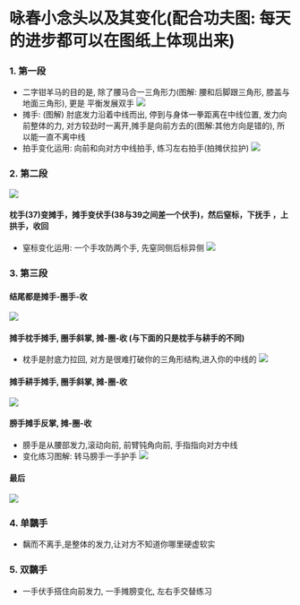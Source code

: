 # 咏春小念头以及其变化(配合功夫图: 每天的进步都可以在图纸上体现出来)

### 1. 第一段
* 二字钳羊马的目的是, 除了腰马合一三角形力(图解: 腰和后脚跟三角形, 膝盖与地面三角形), 更是
平衡发展双手
![](./1.png)
* 摊手: (图解) 肘底发力沿着中线而出, 停到与身体一拳距离在中线位置, 发力向前整体的力, 对方较劲时一离开,摊手是向前方去的(图解:其他方向是错的), 所以能一直不离中线
* 拍手变化运用: 向前和向对方中线拍手, 练习左右拍手(拍摊伏拉护)
![](./1_1.png)

### 2. 第二段
![](./2.png)

#### 枕手(37)变摊手，摊手变伏手(38与39之间差一个伏手)，然后窒标，下抚手 ，上拱手，收回
* 窒标变化运用: 一个手攻防两个手, 先窒同侧后标异侧
![](./2_1.png)

### 3. 第三段

#### 结尾都是摊手-圈手-收
![](./3.png)

#### 摊手枕手摊手, 圈手斜掌, 摊-圈-收 (与下面的只是枕手与耕手的不同)
* 枕手是肘底力拉回, 对方是很难打破你的三角形结构,进入你的中线的
![](./3_1.png)

#### 摊手耕手摊手, 圈手斜掌, 摊-圈-收
![](./3_2.png)

#### 膀手摊手反掌, 摊-圈-收
* 膀手是从腰部发力,滚动向前, 前臂钝角向前, 手指指向对方中线
* 变化练习图解: 转马膀手一手护手
![](./3_3.png)

#### 最后
![](./3_4.png)

### 4. 单黐手
* 黐而不离手,是整体的发力,让对方不知道你哪里硬虚软实

### 5. 双黐手
* 一手伏手搭住向前发力, 一手摊膀变化, 左右手交替练习
